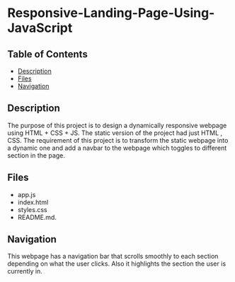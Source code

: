 # Responsive-Landing-Page-Using-JavaScript

## Table of Contents

* [Description](#description)
* [Files](#files)
* [Navigation](#navigation)

## Description

The purpose of this project is to design a dynamically responsive webpage using HTML + CSS + JS. The static version of the project had just HTML , CSS. The requirement of this project is to transform the static webpage into a dynamic one and add a navbar to the webpage which toggles to different section in the page.

## Files
- app.js
- index.html
- styles.css
- README.md.

## Navigation

This webpage has a navigation bar that scrolls smoothly to each section depending on what the user clicks. Also it highlights the section the user is currently in.
